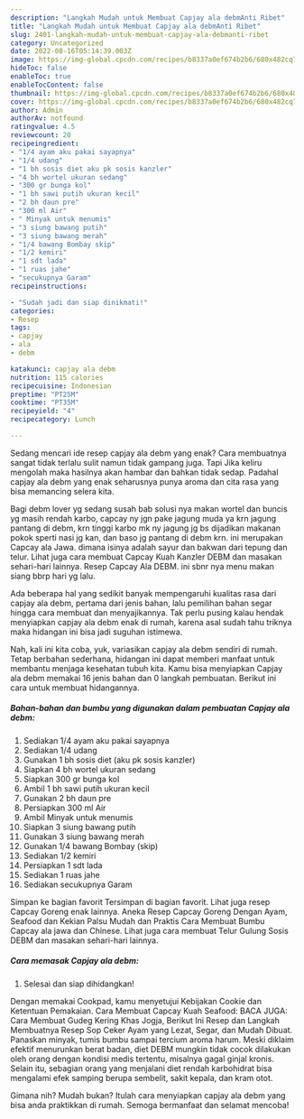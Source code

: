 ```yaml
---
description: "Langkah Mudah untuk Membuat Capjay ala debmAnti Ribet"
title: "Langkah Mudah untuk Membuat Capjay ala debmAnti Ribet"
slug: 2401-langkah-mudah-untuk-membuat-capjay-ala-debmanti-ribet
category: Uncategorized
date: 2022-08-16T05:14:39.003Z
image: https://img-global.cpcdn.com/recipes/b8337a0ef674b2b6/680x482cq70/capjay-ala-debm-foto-resep-utama.jpg
hideToc: false
enableToc: true
enableTocContent: false
thumbnail: https://img-global.cpcdn.com/recipes/b8337a0ef674b2b6/680x482cq70/capjay-ala-debm-foto-resep-utama.jpg
cover: https://img-global.cpcdn.com/recipes/b8337a0ef674b2b6/680x482cq70/capjay-ala-debm-foto-resep-utama.jpg
author: Admin
authorAv: notfound
ratingvalue: 4.5
reviewcount: 20
recipeingredient:
- "1/4 ayam aku pakai sayapnya"
- "1/4 udang"
- "1 bh sosis diet aku pk sosis kanzler"
- "4 bh wortel ukuran sedang"
- "300 gr bunga kol"
- "1 bh sawi putih ukuran kecil"
- "2 bh daun pre"
- "300 ml Air"
- " Minyak untuk menumis"
- "3 siung bawang putih"
- "3 siung bawang merah"
- "1/4 bawang Bombay skip"
- "1/2 kemiri"
- "1 sdt lada"
- "1 ruas jahe"
- "secukupnya Garam"
recipeinstructions:

- "Sudah jadi dan siap dinikmati!"
categories:
- Resep
tags:
- capjay
- ala
- debm

katakunci: capjay ala debm 
nutrition: 115 calories
recipecuisine: Indonesian
preptime: "PT25M"
cooktime: "PT35M"
recipeyield: "4"
recipecategory: Lunch

---
```



Sedang mencari ide resep capjay ala debm yang enak? Cara membuatnya sangat tidak terlalu sulit namun tidak gampang juga. Tapi Jika keliru mengolah maka hasilnya akan hambar dan bahkan tidak sedap. Padahal capjay ala debm yang enak seharusnya punya aroma dan cita rasa yang bisa memancing selera kita.


Bagi debm lover yg sedang susah bab solusi nya makan wortel dan buncis yg masih rendah karbo, capcay ny jgn pake jagung muda ya krn jagung pantang di debm, krn tinggi karbo mk ny jagung jg bs dijadikan makanan pokok sperti nasi jg kan, dan baso jg pantang di debm krn. ini merupakan Capcay ala Jawa. dimana isinya adalah sayur dan bakwan dari tepung dan telur. Lihat juga cara membuat Capcay Kuah Kanzler DEBM dan masakan sehari-hari lainnya. Resep Capcay Ala DEBM. ini sbnr nya menu makan siang bbrp hari yg lalu.

Ada beberapa hal yang sedikit banyak mempengaruhi kualitas rasa dari capjay ala debm, pertama dari jenis bahan, lalu pemilihan bahan segar hingga cara membuat dan menyajikannya. Tak perlu pusing kalau hendak menyiapkan capjay ala debm enak di rumah, karena asal sudah tahu triknya maka hidangan ini bisa jadi suguhan istimewa.


Nah, kali ini kita coba, yuk, variasikan capjay ala debm sendiri di rumah. Tetap berbahan sederhana, hidangan ini dapat memberi manfaat untuk membantu menjaga kesehatan tubuh kita. Kamu bisa menyiapkan Capjay ala debm memakai 16 jenis bahan dan 0 langkah pembuatan. Berikut ini cara untuk membuat hidangannya.

<!--inarticleads1-->

##### Bahan-bahan dan bumbu yang digunakan dalam pembuatan Capjay ala debm:

1. Sediakan 1/4 ayam aku pakai sayapnya
1. Sediakan 1/4 udang
1. Gunakan 1 bh sosis diet (aku pk sosis kanzler)
1. Siapkan 4 bh wortel ukuran sedang
1. Siapkan 300 gr bunga kol
1. Ambil 1 bh sawi putih ukuran kecil
1. Gunakan 2 bh daun pre
1. Persiapkan 300 ml Air
1. Ambil  Minyak untuk menumis
1. Siapkan 3 siung bawang putih
1. Gunakan 3 siung bawang merah
1. Gunakan 1/4 bawang Bombay (skip)
1. Sediakan 1/2 kemiri
1. Persiapkan 1 sdt lada
1. Sediakan 1 ruas jahe
1. Sediakan secukupnya Garam


Simpan ke bagian favorit Tersimpan di bagian favorit. Lihat juga resep Capcay Goreng enak lainnya. Aneka Resep Capcay Goreng Dengan Ayam, Seafood dan Kekian Palsu Mudah dan Praktis Cara Membuat Bumbu Capcay ala jawa dan Chinese. Lihat juga cara membuat Telur Gulung Sosis DEBM dan masakan sehari-hari lainnya. 

<!--inarticleads2-->

##### Cara memasak Capjay ala debm:


1. Selesai dan siap dihidangkan!

Dengan memakai Cookpad, kamu menyetujui Kebijakan Cookie dan Ketentuan Pemakaian. Cara Membuat Capcay Kuah Seafood: BACA JUGA: Cara Membuat Gudeg Kering Khas Jogja, Berikut Ini Resep dan Langkah Membuatnya Resep Sop Ceker Ayam yang Lezat, Segar, dan Mudah Dibuat. Panaskan minyak, tumis bumbu sampai tercium aroma harum. Meski diklaim efektif menurunkan berat badan, diet DEBM mungkin tidak cocok dilakukan oleh orang dengan kondisi medis tertentu, misalnya gagal ginjal kronis. Selain itu, sebagian orang yang menjalani diet rendah karbohidrat bisa mengalami efek samping berupa sembelit, sakit kepala, dan kram otot. 

Gimana nih? Mudah bukan? Itulah cara menyiapkan capjay ala debm yang bisa anda praktikkan di rumah. Semoga bermanfaat dan selamat mencoba!
